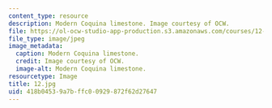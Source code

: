 ```yaml
---
content_type: resource
description: Modern Coquina limestone. Image courtesy of OCW.
file: https://ol-ocw-studio-app-production.s3.amazonaws.com/courses/12-110-sedimentary-geology-fall-2004/418b04539a7bffc00929872f62d27647_12.jpg
file_type: image/jpeg
image_metadata:
  caption: Modern Coquina limestone.
  credit: Image courtesy of OCW.
  image-alt: Modern Coquina limestone.
resourcetype: Image
title: 12.jpg
uid: 418b0453-9a7b-ffc0-0929-872f62d27647
---
```

